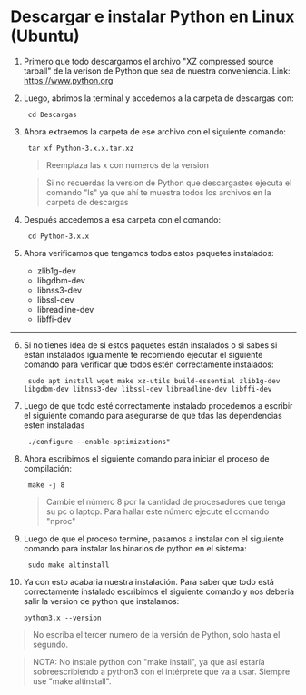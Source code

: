 # Descargar e instalar Python en Linux (Ubuntu)

1. Primero que todo descargamos el archivo "XZ compressed source tarball" de la verison de Python que sea de nuestra conveniencia. Link: https://www.python.org

2. Luego, abrimos la terminal y accedemos a la carpeta de descargas con:
    
        cd Descargas

3. Ahora extraemos la carpeta de ese archivo con el siguiente comando:

        tar xf Python-3.x.x.tar.xz
    
    >Reemplaza las x con numeros de la version  

    >Si no recuerdas la version de Python que descargastes ejecuta el comando  "ls" ya que ahí te muestra todos los archivos en la carpeta de descargas

4. Después accedemos a esa carpeta con el comando:
        
        cd Python-3.x.x

5. Ahora verificamos que tengamos todos estos paquetes instalados:

    -  zlib1g-dev
    - libgdbm-dev
    - libnss3-dev
    - libssl-dev
    - libreadline-dev
    -  libffi-dev  
___
6. Si no tienes idea de si estos paquetes están instalados o si sabes si están instalados igualmente te recomiendo ejecutar el siguiente comando para verificar que todos estén correctamente instalados:

        sudo apt install wget make xz-utils build-essential zlib1g-dev libgdbm-dev libnss3-dev libssl-dev libreadline-dev libffi-dev

7. Luego de que todo esté correctamente instalado procedemos a escribir el siguiente comando para asegurarse de que tdas las dependencias esten instaladas

        ./configure --enable-optimizations"
    
8. Ahora escribimos el siguiente comando  para iniciar el proceso de compilación:

        make -j 8

    >Cambie el número 8 por la cantidad de procesadores que tenga su pc o laptop. Para hallar este número ejecute el comando "nproc"

9. Luego de que el proceso termine, pasamos a instalar con el siguiente comando para instalar los binarios de python en el sistema:

        sudo make altinstall

10. Ya con esto acabaria nuestra instalación. Para saber que todo está correctamente instalado escribimos el siguiente comando y nos deberia salir la version de python que instalamos:

        python3.x --version

>No escriba el tercer numero de la versión de Python, solo hasta el segundo.

>NOTA: No instale python con "make install", ya que así estaría sobreescribiendo a python3 con el intérprete que va a usar. Siempre use "make altinstall".

